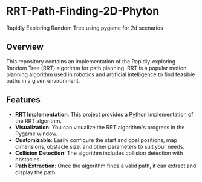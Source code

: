 # RRT-Path-Finding-2D-Phyton
Rapidly Exploring Random Tree using pygame for 2d scenarios
## Overview
This repository contains an implementation of the Rapidly-exploring Random Tree (RRT) algorithm for path planning. RRT is a popular motion planning algorithm used in robotics and artificial intelligence to 
find feasible paths in a given environment.

## Features

- **RRT Implementation**: This project provides a Python implementation of the RRT algorithm.
- **Visualization**: You can visualize the RRT algorithm's progress in the Pygame window.
- **Customizable**: Easily configure the start and goal positions, map dimensions, obstacle size, and other parameters to suit your needs.
- **Collision Detection**: The algorithm includes collision detection with obstacles.
- **Path Extraction**: Once the algorithm finds a valid path, it can extract and display the path.
